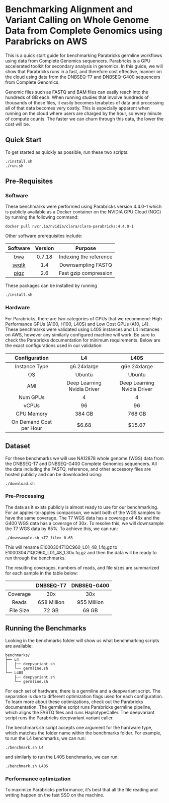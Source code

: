 # Benchmarking Alignment and Variant Calling on Whole Genome Data from Complete Genomics using Parabricks on AWS 

This is a quick start guide for benchmarking Parabricks germline workflows using data from Complete Genomics sequencers. Parabricks is a GPU accelerated toolkit for secondary analysis in genomics. In this guide, we will show that Parabricks runs in a fast, and therefore cost effective, manner on the cloud using data from the DNBSEQ-T7 and DNBSEQ-G400 sequencers from Complete Genomics. 

Genomic files such as FASTQ and BAM files can easily reach into the hundreds of GB each. When running studies that involve hundreds of thousands of these files, it easily becomes terabytes of data and processing all of that data becomes very costly. This is especially apparent when running on the cloud where users are charged by the hour, so every minute of compute counts. The faster we can churn through this data, the lower the cost will be. 

## Quick Start 

To get started as quickly as possible, run these two scripts: 

```
./install.sh 
./run.sh 
```

## Pre-Requisites 
### Software
These benchmarks were performed using Parabricks version 4.4.0-1 which is publicly available as a Docker container on the NVIDIA GPU Cloud (NGC) by running the following command: 

`docker pull nvcr.io/nvidia/clara/clara-parabricks:4.4.0-1`

Other software prerequisites include: 

| Software | Version | Purpose |
| :----------------: | :------: | :----: |
| [bwa](https://github.com/lh3/bwa) | 0.7.18 | Indexing the reference |
| [seqtk](https://github.com/lh3/seqtk) | 1.4 | Downsampling FASTQ |
| [pigz](https://linux.die.net/man/1/pigz) | 2.6 | Fast gzip compression |

These packages can be installed by running

`./install.sh` 

### Hardware
For Parabricks, there are two categories of GPUs that we recommend: High Performance GPUs (A100, H100, L40S) and Low Cost GPUs (A10, L4). These benchmarks were validated using L40S instances and L4 instances on AWS, however any similarly configured machine will work. Be sure to check the Parabricks documentation for minimum requirements. Below are the exact configurations used in our validation: 

| Configuration | L4 | L40S |
| :----------------: | :------: | :----: |
| Instance Type | g6.24xlarge | g6e.24xlarge |
| OS | Ubuntu | Ubuntu |
| AMI | Deep Learning Nvidia Driver | Deep Learning Nvidia Driver |
| Num GPUs | 4 | 4 |
| vCPUs | 96 | 96 |
| CPU Memory | 384 GB | 768 GB |
| On Demand Cost per Hour | $6.68 | $15.07 |

## Dataset
For these benchmarks we will use NA12878 whole genome (WGS) data from the DNBSEQ-T7 and DNBSEQ-G400 Complete Genomics sequencers. All the data including the FASTQ, reference, and other accessory files are hosted publicly and can be downloaded using: 

`./download.sh`

### Pre-Processing
The data as it exists publicly is almost ready to use for our benchmarking. For an apples-to-apples comparison, we want both of the WGS samples to have the same coverage. The T7 WGS data has a coverage of 46x and the G400 WGS data has a coverage of 30x. To resolve this, we will downsample the T7 WGS data by 65%. To achieve this, we can run: 

`./downsample.sh <T7_file> 0.65` 

This will rename E100030471QC960_L01_48_1.fq.gz to E100030471QC960_L01_48_1.30x.fq.gz and then the data will be ready to run through the benchmarks. 

The resulting coverages, numbers of reads, and file sizes are summarized for each sample in the table below: 

|  | DNBSEQ-T7 | DNBSEQ-G400 |
| :----------------: | :------: | :----: |
| Coverage | 30x | 30x |
| Reads | 658 Million | 955 Million |
| File Size | 72 GB | 69 GB |

## Running the Benchmarks 
Looking in the benchmarks folder will show us what benchmarking scripts are available: 

```
benchmarks/
├── L4
│   ├── deepvariant.sh
│   └── germline.sh
└── L40S
    ├── deepvariant.sh
    └── germline.sh
```

For each set of hardware, there is a germline and a deepvariant script. The separation is due to different optimization flags used for each configuration. To learn more about these optimizations, check out the Parabricks documentation. The germline script runs Parabricks germline pipeline, which aligns the FASTQ files and runs HaplotypeCaller. The deepvariant script runs the Parabricks deepvariant variant caller. 

The benchmark.sh script accepts one argument for the hardware type, which matches the folder name within the benchmarks folder. For example, to run the L4 benchmarks, we can run: 

`./benchmark.sh L4`

and similarly to run the L40S benchmarks, we can run: 

`./benchmark.sh L40S`

### Performance optimization 

To maximize Parabricks performance, it’s best that all the file reading and writing happen on the fast SSD on the machine. 
